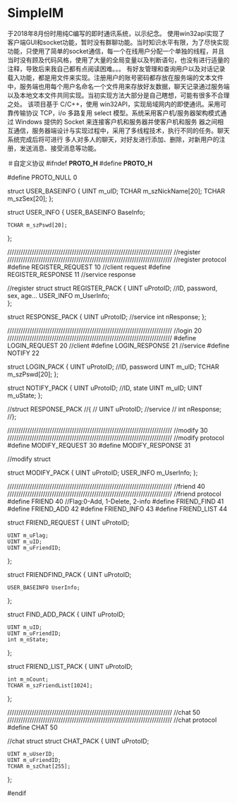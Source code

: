 # SimpleIM
于2018年8月份时用纯C编写的即时通讯系统，以示纪念。
    使用win32api实现了客户端GUI和socket功能，暂时没有群聊功能。当时知识水平有限，为了尽快实现功能，只使用了简单的socket通信，每一个在线用户分配一个单独的线程，并且当时没有顾及代码风格，使用了大量的全局变量以及判断语句，也没有进行适量的注释，导致后来我自己都有点阅读困难。。。
    有好友管理和查询用户以及对话记录载入功能，都是用文件来实现。注册用户的账号密码都存放在服务端的文本文件中，服务端也用每个用户名命名一个文件用来存放好友数据，聊天记录通过服务端以及本地文本文件共同实现。当初实现方法大部分是自己瞎想，可能有很多不合理之处。
   该项目基于 C/C++，使用 win32API，实现局域网内的即使通讯。采用可靠传输协议 TCP，i/o 多路复用 select 模型。系统采用客户机/服务器架构模式通过 Windows 提供的 Socket 来连接客户机和服务器并使客户机和服务 器之间相互通信，服务器端设计与实现过程中，采用了多线程技术，执行不同的任务。聊天系统完成后将可进行 多人对多人的聊天，对好友进行添加、删除，对新用户的注册，发送消息、接受消息等功能。

＃自定义协议
#ifndef __PROTO_H__
#define __PROTO_H__

#define PROTO_NULL 0

struct USER_BASEINFO 
{
	UINT m_uID;
	TCHAR m_szNickName[20];
	TCHAR m_szSex[20];
};

struct USER_INFO 
{
	USER_BASEINFO BaseInfo;

	TCHAR m_szPswd[20];
};


//////////////////////////////////////////////////////////////////////////
//register
//////////////////////////////////////////////////////////////////////////
//register protocol
#define REGISTER_REQUEST 10			//client request
#define REGISTER_RESPONSE 11		//service response

//register struct
struct REGISTER_PACK 
{
	UINT uProtoID;
	//ID, password, sex, age...
	USER_INFO m_UserInfo;	
};

struct RESPONSE_PACK 
{
	UINT uProtoID;					//service 
	int nResponse;
};


//////////////////////////////////////////////////////////////////////////
//login 20
//////////////////////////////////////////////////////////////////////////
#define LOGIN_REQUEST 20			//client
#define LOGIN_RESPONSE 21			//service
#define NOTIFY 22					

struct LOGIN_PACK 
{
	UINT uProtoID;
	//ID, password
	UINT m_uID;
	TCHAR m_szPswd[20];
};

struct NOTIFY_PACK 
{
	UINT uProtoID;
	//ID, state
	UINT m_uID;
	UINT m_uState;
};

//struct RESPONSE_PACK 
//{
//	UINT uProtoID;					//service 
//	int nResponse;
//};

//////////////////////////////////////////////////////////////////////////
//modify 30
//////////////////////////////////////////////////////////////////////////
//modify protocol
#define MODIFY_REQUEST 30
#define MODIFY_RESPONSE 31

//modify struct

struct MODIFY_PACK 
{
	UINT uProtoID;
	USER_INFO m_UserInfo;
};

//////////////////////////////////////////////////////////////////////////
//friend 40
//////////////////////////////////////////////////////////////////////////
//friend protocol
#define FRIEND 40			//Flag:0-Add, 1-Delete, 2-info
#define FRIEND_FIND 41
#define FRIEND_ADD 42
#define FRIEND_INFO 43
#define FRIEND_LIST 44

struct FRIEND_REQUEST 
{
	UINT uProtoID;

	UINT m_uFlag;
	UINT m_uID;
	UINT m_uFriendID;
};

struct FRIENDFIND_PACK 
{
	UINT uProtoID;

	USER_BASEINFO UserInfo;
};

struct FIND_ADD_PACK
{
	UINT uProtoID;

	UINT m_uID;
	UINT m_uFriendID;
	int m_nState;
};

struct FRIEND_LIST_PACK 
{
	UINT uProtoID;

	int m_nCount;
	TCHAR m_szFriendList[1024];
};

//////////////////////////////////////////////////////////////////////////
//chat 50
//////////////////////////////////////////////////////////////////////////
//chat protocol
#define CHAT 50

//chat struct
struct CHAT_PACK 
{
	UINT uProtoID;

	UINT m_uUserID;
	UINT m_uFriendID;
	TCHAR m_szChat[255];
};


#endif
